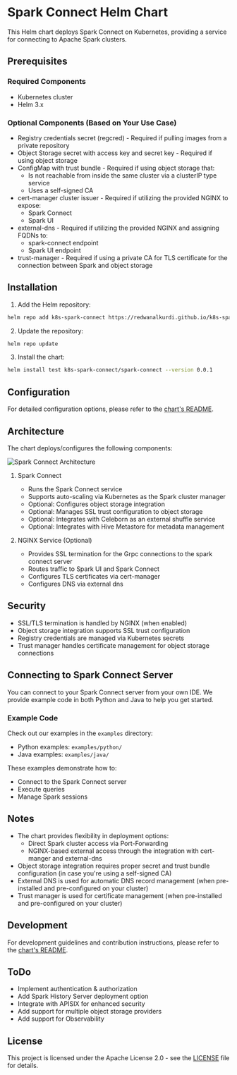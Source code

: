 # Spark Connect Helm Chart

This Helm chart deploys Spark Connect on Kubernetes, providing a service for connecting to Apache Spark clusters.

## Prerequisites

### Required Components
- Kubernetes cluster
- Helm 3.x

### Optional Components (Based on Your Use Case)
- Registry credentials secret (regcred) - Required if pulling images from a private repository
- Object Storage secret with access key and secret key - Required if using object storage
- ConfigMap with trust bundle - Required if using object storage that:
  - Is not reachable from inside the same cluster via a clusterIP type service
  - Uses a self-signed CA
- cert-manager cluster issuer - Required if utilizing the provided NGINX to expose:
  - Spark Connect
  - Spark UI
- external-dns - Required if utilizing the provided NGINX and assigning FQDNs to:
  - spark-connect endpoint
  - Spark UI endpoint
- trust-manager - Required if using a private CA for TLS certificate for the connection between Spark and object storage

## Installation

1. Add the Helm repository:
```bash
helm repo add k8s-spark-connect https://redwanalkurdi.github.io/k8s-spark-connect/
```

2. Update the repository:
```bash
helm repo update
```

3. Install the chart:
```bash
helm install test k8s-spark-connect/spark-connect --version 0.0.1
```

## Configuration

For detailed configuration options, please refer to the [chart's README](charts/spark-connect/README.md).

## Architecture

The chart deploys/configures the following components:

![Spark Connect Architecture](./assets/Arch.png)


1. Spark Connect
   - Runs the Spark Connect service
   - Supports auto-scaling via Kubernetes as the Spark cluster manager
   - Optional: Configures object storage integration
   - Optional: Manages SSL trust configuration to object storage
   - Optional: Integrates with Celeborn as an external shuffle service
   - Optional: Integrates with Hive Metastore for metadata management

2. NGINX Service (Optional)
   - Provides SSL termination for the Grpc connections to the spark connect server
   - Routes traffic to Spark UI and Spark Connect
   - Configures TLS certificates via cert-manager
   - Configures DNS via external dns


## Security

- SSL/TLS termination is handled by NGINX (when enabled)
- Object storage integration supports SSL trust configuration
- Registry credentials are managed via Kubernetes secrets
- Trust manager handles certificate management for object storage connections

## Connecting to Spark Connect Server

You can connect to your Spark Connect server from your own IDE. We provide example code in both Python and Java to help you get started.

### Example Code

Check out our examples in the `examples` directory:
- Python examples: `examples/python/`
- Java examples: `examples/java/`

These examples demonstrate how to:
- Connect to the Spark Connect server
- Execute queries
- Manage Spark sessions

## Notes

- The chart provides flexibility in deployment options:
  - Direct Spark cluster access via Port-Forwarding
  - NGINX-based external access through the integration with cert-manger and external-dns
- Object storage integration requires proper secret and trust bundle configuration (in case you're using a self-signed CA)
- External DNS is used for automatic DNS record management (when pre-installed and pre-configured on your cluster)
- Trust manager is used for certificate management (when pre-installed and pre-configured on your cluster)

## Development

For development guidelines and contribution instructions, please refer to the [chart's README](charts/spark-connect/README.md).

## ToDo

- Implement authentication & authorization
- Add Spark History Server deployment option
- Integrate with APISIX for enhanced security 
- Add support for multiple object storage providers
- Add support for Observability


## License

This project is licensed under the Apache License 2.0 - see the [LICENSE](LICENSE) file for details.
